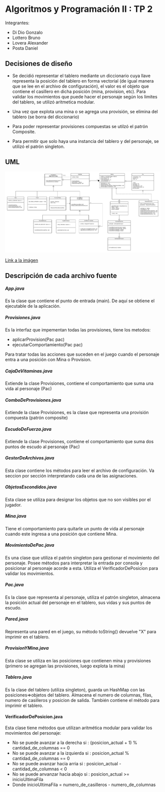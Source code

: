 # Algoritmos y Programación II : TP 2

Integrantes: 
- Di Dio Gonzalo
- Lottero Bruno
- Lovera Alexander
- Posta Daniel

## Decisiones de diseño

- Se decidió representar el tablero mediante un diccionario cuya llave representa la posición del tablero en forma vectorial (de igual manera que se lee en el archivo de configuración), el valor es el objeto que contiene el casillero en dicha posición (mina, provision, etc). Para validar los movimientos que puede hacer el personaje según los limites del tablero, se utilizó aritmetica modular.

- Una vez que explota una mina o se agrega una provisión, se elimina del tablero (se borra del diccionario)

- Para poder representar provisiones compuestas se utilzó el patrón Composite.

- Para permitir que solo haya una instancia del tablero y del personaje, se utilizó el patrón singleton.

## UML

![alt text](UML_TP2.png "Diagrama UML")

[Link a la imágen](UML_TP2.png)

## Descripción de cada archivo fuente

##### App.java

Es la clase que contiene el punto de entrada (main). De aquí se obtiene el ejecutable de la aplicación.

##### Provisiones.java

Es la interfaz que impementan todas las provisiones, tiene los metodos:

- aplicarProvision(Pac pac)
- ejecutarComportamiento(Pac pac)

Para tratar todas las acciones que suceden en el juego cuando el personaje entra a una posición con Mina o Provision.

##### CajaDeVitaminas.java

Extiende la clase Provisiones, contiene el comportamiento que suma una vida al personaje (Pac)

##### ComboDeProvisiones.java

Extiende la clase Provisiones, es la clase que representa una provisión compuesta (patrón composite)

##### EscudoDeFuerza.java

Extiende la clase Provisiones, contiene el comportamiento que suma dos puntos de escudo al personaje (Pac)

##### GestorDeArchivos.java

Esta clase contiene los métodos para leer el archivo de configuración.
Va seccion por sección interpretando cada una de las asignaciones.

##### ObjetosEscondidos.java

Esta clase se utiliza para designar los objetos que no son visibles por el jugador.

##### Mina.java

Tiene el comportamiento para quitarle un punto de vida al personaje cuando este ingresa a una posición que contiene Mina.

##### MovimientoDePac.java

Es una clase que utiliza el patrón singleton para gestionar el movimiento del personaje.
Posee métodos para interpretar la entrada por consola y posicionar al personaje acorde a esta. Utiliza el VerificadorDePosicion para validar los movimientos.

##### Pac.java

Es la clase que representa al personaje, utiliza el patrón singleton, almacena la posición actual del personaje en el tablero, sus vidas y sus puntos de escudo.

##### Pared.java

Representa una pared en el juego, su método toString() devuelve "X" para imprimir en el tablero.

##### ProvisionYMina.java

Esta clase se utiliza en las posiciones que contienen mina y provisiones (primero se agregan las provisiones, luego explota la mina)

##### Tablero.java

Es la clase del tablero (utiliza singleton), guarda un HashMap con las posiciones=>objetos del tablero.
Almacena el numero de columnas, filas, numero de casilleros y posicion de salida. También contiene el método para imprimir el tablero.

#### VerificadorDePosicion.java

Esta clase tiene métodos que utilizan aritmética modular para validar los movimientos del personaje:

- No se puede avanzar a la derecha si : (posicion_actual + 1) % cantidad_de_columnas == 0
- No se puede avanzar a la izquierda si : posicion_actual % cantidad_de_columnas  == 0
- No se puede avanzar hacia arria si : posicion_actual - cantidad_de_columnas < 0
- No se puede anvanzar hacia abajo si : posicion_actual >= inicioUltimaFila
- Donde inicioUltimaFila = numero_de_casilleros - numero_de_columnas
